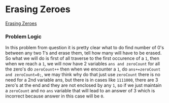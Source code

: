 # Erasing Zeroes
[Erasing Zeroes](https://codeforces.com/problemset/problem/1303/A)

### Problem Logic
In this problem from question it is pretty clear what to do find number of 0's between any two 1's and erase them, tell how many will have to be erased. So what we will do is first of all traverse to the first occurence of a `1`, then when we reach a `1`, we will now have 2 variables `ans and zeroCount` for all the zero's do `zeroCount++` then when we encounter a `1`, do `ans+=zeroCount and zeroCount=0;`, we may think why do that just use `zeroCount` there is no need for a 2nd variable ans, but there is in cases like `1111000`, there are 3 zero's at the end and they are not enclosed by any `1`, so if we just maintain a `zeroCount` and no `ans` variable that will lead to an answer of 3 which is incorrect because answer in this case will be `0`.